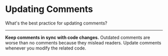 # Updating Comments

What's the best practice for updating comments?

---

**Keep comments in sync with code changes.** Outdated comments are worse than no comments because they mislead readers. Update comments whenever you modify the related code.